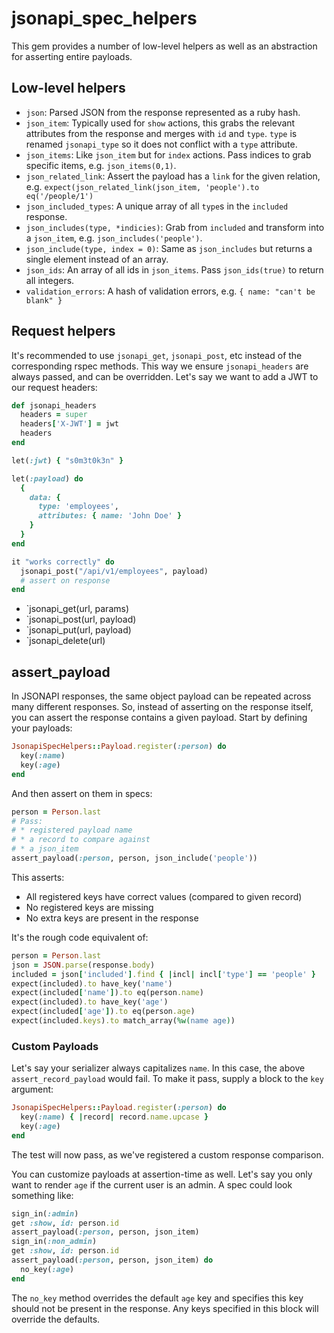 # jsonapi_spec_helpers

This gem provides a number of low-level helpers as well as an abstraction for asserting entire payloads.

## Low-level helpers

* `json`: Parsed JSON from the response represented as a ruby hash.
* `json_item`: Typically used for `show` actions, this grabs the relevant attributes from the response and merges with `id` and `type`. `type` is renamed `jsonapi_type` so it does not conflict with a `type` attribute.
* `json_items`: Like `json_item` but for `index` actions. Pass indices to grab specific items, e.g. `json_items(0,1)`.
* `json_related_link`: Assert the payload has a `link` for the given relation, e.g. `expect(json_related_link(json_item, 'people').to eq('/people/1')`
* `json_included_types`: A unique array of all `type`s in the `included` response.
* `json_includes(type, *indicies)`: Grab from `included` and transform into a `json_item`, e.g. `json_includes('people')`.
* `json_include(type, index = 0)`: Same as `json_includes` but returns a single element instead of an array.
* `json_ids`: An array of all ids in `json_items`. Pass `json_ids(true)` to return all integers.
* `validation_errors`: A hash of validation errors, e.g. `{ name: "can't be blank" }`

## Request helpers

It's recommended to use `jsonapi_get`, `jsonapi_post`, etc instead of the corresponding rspec methods. This way we ensure `jsonapi_headers` are always passed, and can be overridden. Let's say we want to add a JWT to our request headers:

```ruby
def jsonapi_headers
  headers = super
  headers['X-JWT'] = jwt
  headers
end

let(:jwt) { "s0m3t0k3n" }

let(:payload) do
  {
    data: {
      type: 'employees',
      attributes: { name: 'John Doe' }
    }
  }
end

it "works correctly" do
  jsonapi_post("/api/v1/employees", payload)
  # assert on response
end
```

* `jsonapi_get(url, params)
* `jsonapi_post(url, payload)
* `jsonapi_put(url, payload)
* `jsonapi_delete(url)

## assert_payload

In JSONAPI responses, the same object payload can be repeated across many different responses. So, instead of asserting on the response itself, you can assert the response contains a given payload. Start by defining your payloads:

```ruby
JsonapiSpecHelpers::Payload.register(:person) do
  key(:name)
  key(:age)
end
```

And then assert on them in specs:

```ruby
person = Person.last
# Pass:
# * registered payload name
# * a record to compare against
# * a json_item
assert_payload(:person, person, json_include('people'))
```

This asserts:

* All registered keys have correct values (compared to given record)
* No registered keys are missing
* No extra keys are present in the response

It's the rough code equivalent of:

```ruby
person = Person.last
json = JSON.parse(response.body)
included = json['included'].find { |incl| incl['type'] == 'people' }
expect(included).to have_key('name')
expect(included['name']).to eq(person.name)
expect(included).to have_key('age')
expect(included['age']).to eq(person.age)
expect(included.keys).to match_array(%w(name age))
```

### Custom Payloads

Let's say your serializer always capitalizes `name`. In this case, the above `assert_record_payload` would fail. To make it pass, supply a block to the `key` argument:

```ruby
JsonapiSpecHelpers::Payload.register(:person) do
  key(:name) { |record| record.name.upcase }
  key(:age)
end
```

The test will now pass, as we've registered a custom response comparison.

You can customize payloads at assertion-time as well. Let's say you only want to render `age` if the current user is an admin. A spec could look something like:

```ruby
sign_in(:admin)
get :show, id: person.id
assert_payload(:person, person, json_item)
sign_in(:non_admin)
get :show, id: person.id
assert_payload(:person, person, json_item) do
  no_key(:age)
end
```

The `no_key` method overrides the default `age` key and specifies this key should not be present in the response. Any keys specified in this block will override the defaults.
